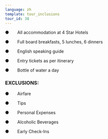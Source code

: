 ```yaml
---
language: zh
template: tour_inclusions
tour_id: 38
---
```

●       All accommodation at 4 Star Hotels

●       Full board breakfasts, 5 lunches, 6 dinners

●       English speaking guide

●       Entry tickets as per itinerary

●       Bottle of water a day


### EXCLUSIONS:


●       Airfare

●       Tips

●       Personal Expenses

●       Alcoholic Beverages

●       Early Check\-Ins